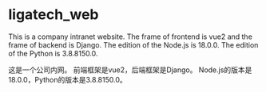 # ligatech_web
This is a company intranet website. The frame of frontend is vue2 and the frame of backend is Django. The edition of the Node.js is 18.0.0. The edition of the Python is 3.8.8150.0.

这是一个公司内网。 前端框架是vue2，后端框架是Django。 Node.js的版本是18.0.0，Python的版本是3.8.8150.0。
